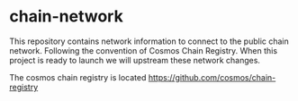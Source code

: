 # chain-network

This repository contains network information to connect to the public chain network. Following the convention of Cosmos Chain Registry. When this project is ready to launch we will upstream these network changes.


The cosmos chain registry is located https://github.com/cosmos/chain-registry
